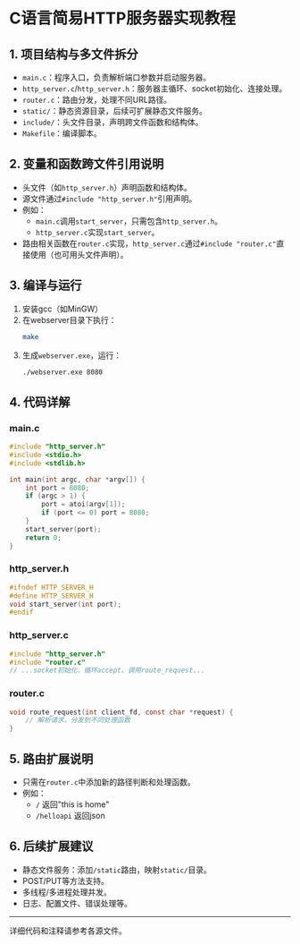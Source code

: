 # C语言简易HTTP服务器实现教程

## 1. 项目结构与多文件拆分

- `main.c`：程序入口，负责解析端口参数并启动服务器。
- `http_server.c`/`http_server.h`：服务器主循环、socket初始化、连接处理。
- `router.c`：路由分发，处理不同URL路径。
- `static/`：静态资源目录，后续可扩展静态文件服务。
- `include/`：头文件目录，声明跨文件函数和结构体。
- `Makefile`：编译脚本。

## 2. 变量和函数跨文件引用说明

- 头文件（如`http_server.h`）声明函数和结构体。
- 源文件通过`#include "http_server.h"`引用声明。
- 例如：
  - `main.c`调用`start_server`，只需包含`http_server.h`。
  - `http_server.c`实现`start_server`。
- 路由相关函数在`router.c`实现，`http_server.c`通过`#include "router.c"`直接使用（也可用头文件声明）。

## 3. 编译与运行

1. 安装gcc（如MinGW）
2. 在webserver目录下执行：
   ```sh
   make
   ```
3. 生成`webserver.exe`，运行：
   ```sh
   ./webserver.exe 8080
   ```

## 4. 代码详解

### main.c
```c
#include "http_server.h"
#include <stdio.h>
#include <stdlib.h>

int main(int argc, char *argv[]) {
    int port = 8080;
    if (argc > 1) {
        port = atoi(argv[1]);
        if (port <= 0) port = 8080;
    }
    start_server(port);
    return 0;
}
```

### http_server.h
```c
#ifndef HTTP_SERVER_H
#define HTTP_SERVER_H
void start_server(int port);
#endif
```

### http_server.c
```c
#include "http_server.h"
#include "router.c"
// ...socket初始化、循环accept、调用route_request...
```

### router.c
```c
void route_request(int client_fd, const char *request) {
    // 解析请求，分发到不同处理函数
}
```

## 5. 路由扩展说明
- 只需在`router.c`中添加新的路径判断和处理函数。
- 例如：
  - `/` 返回"this is home"
  - `/helloapi` 返回json

## 6. 后续扩展建议
- 静态文件服务：添加`/static`路由，映射`static/`目录。
- POST/PUT等方法支持。
- 多线程/多进程处理并发。
- 日志、配置文件、错误处理等。

---

详细代码和注释请参考各源文件。
